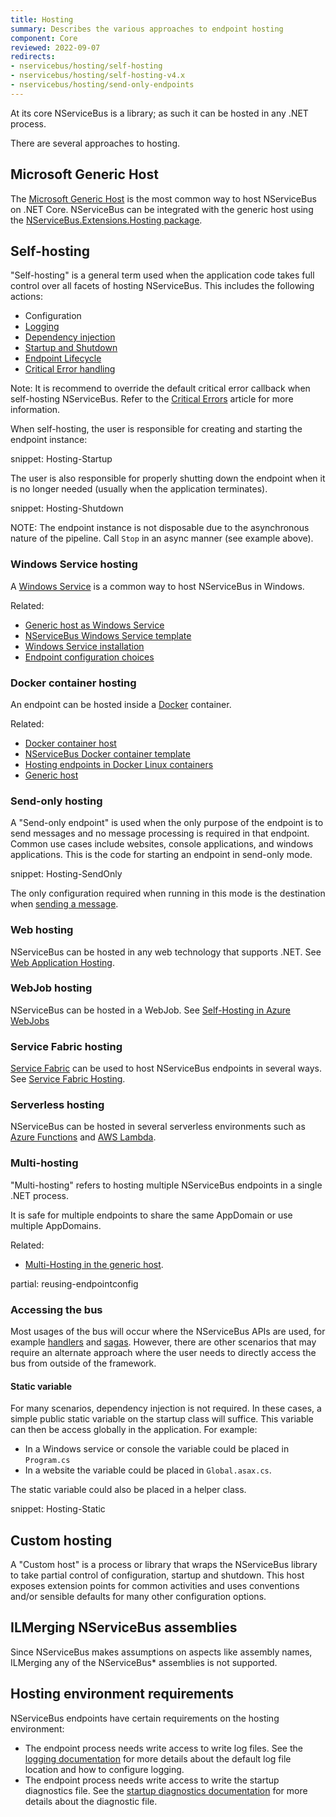```yaml
---
title: Hosting
summary: Describes the various approaches to endpoint hosting
component: Core
reviewed: 2022-09-07
redirects:
- nservicebus/hosting/self-hosting
- nservicebus/hosting/self-hosting-v4.x
- nservicebus/hosting/send-only-endpoints
---
```


At its core NServiceBus is a library; as such it can be hosted in any .NET process.

There are several approaches to hosting.

## Microsoft Generic Host

The [Microsoft Generic Host](https://docs.microsoft.com/en-us/aspnet/core/fundamentals/host/generic-host) is the most common way to host NServiceBus on .NET Core. NServiceBus can be integrated with the generic host using the [NServiceBus.Extensions.Hosting package](/nservicebus/hosting/extensions-hosting.md).


## Self-hosting

"Self-hosting" is a general term used when the application code takes full control over all facets of hosting NServiceBus. This includes the following actions:

 * Configuration
 * [Logging](/nservicebus/logging)
 * [Dependency injection](/nservicebus/dependency-injection/)
 * [Startup and Shutdown](/samples/startup-shutdown-sequence/)
 * [Endpoint Lifecycle](/nservicebus/lifecycle/)
 * [Critical Error handling](critical-errors.md)

Note: It is recommend to override the default critical error callback when self-hosting NServiceBus. Refer to the [Critical Errors](/nservicebus/hosting/critical-errors.md) article for more information.

When self-hosting, the user is responsible for creating and starting the endpoint instance:

snippet: Hosting-Startup

The user is also responsible for properly shutting down the endpoint when it is no longer needed (usually when the application terminates).

snippet: Hosting-Shutdown

NOTE: The endpoint instance is not disposable due to the asynchronous nature of the pipeline. Call `Stop` in an async manner (see example above).


### Windows Service hosting

A [Windows Service](https://docs.microsoft.com/en-us/dotnet/framework/windows-services/introduction-to-windows-service-applications) is a common way to host NServiceBus in Windows.

Related:
 * [Generic host as Windows Service](/samples/hosting/generic-host)
 * [NServiceBus Windows Service template](/nservicebus/dotnet-templates.md#nservicebus-windows-service)
 * [Windows Service installation](windows-service.md)
 * [Endpoint configuration choices](/samples/endpoint-configuration/)



### Docker container hosting

An endpoint can be hosted inside a [Docker](https://www.docker.com/) container.

Related:
 * [Docker container host](/nservicebus/hosting/docker-host/)
 * [NServiceBus Docker container template](/nservicebus/dotnet-templates.md#nservicebus-docker-container)
 * [Hosting endpoints in Docker Linux containers](/samples/hosting/docker/)
 * [Generic host](/samples/hosting/generic-host)

### Send-only hosting

A "Send-only endpoint" is used when the only purpose of the endpoint is to send messages and no message processing is required in that endpoint. Common use cases include websites, console applications, and windows applications. This is the code for starting an endpoint in send-only mode.

snippet: Hosting-SendOnly

The only configuration required when running in this mode is the destination when [sending a message](/nservicebus/messaging/send-a-message.md).


### Web hosting

NServiceBus can be hosted in any web technology that supports .NET. See [Web Application Hosting](web-application.md).

### WebJob hosting

NServiceBus can be hosted in a WebJob. See [Self-Hosting in Azure WebJobs](/samples/azure/webjob-host)

### Service Fabric hosting

[Service Fabric](https://docs.microsoft.com/en-us/azure/service-fabric/) can be used to host NServiceBus endpoints in several ways. See [Service Fabric Hosting](/nservicebus/hosting/service-fabric-hosting).

### Serverless hosting

NServiceBus can be hosted in several serverless environments such as [Azure Functions](/nservicebus/hosting/azure-functions-service-bus/) and [AWS Lambda](/previews/aws-lambda-simple-queue-service.md).

### Multi-hosting

"Multi-hosting" refers to hosting multiple NServiceBus endpoints in a single .NET process.

It is safe for multiple endpoints to share the same AppDomain or use multiple AppDomains.

Related:

 * [Multi-Hosting in the generic host](/samples/hosting/generic-multi-hosting/).

partial: reusing-endpointconfig

### Accessing the bus

Most usages of the bus will occur where the NServiceBus APIs are used, for example [handlers](/nservicebus/handlers/) and [sagas](/nservicebus/sagas/). However, there are other scenarios that may require an alternate approach where the user needs to directly access the bus from outside of the framework.


#### Static variable

For many scenarios, dependency injection is not required. In these cases, a simple public static variable on the startup class will suffice. This variable can then be access globally in the application. For example:

 * In a Windows service or console the variable could be placed in `Program.cs`
 * In a website the variable could be placed in `Global.asax.cs`.

The static variable could also be placed in a helper class.

snippet: Hosting-Static


## Custom hosting

A "Custom host" is a process or library that wraps the NServiceBus library to take partial control of configuration, startup and shutdown. This host exposes extension points for common activities and uses conventions and/or sensible defaults for many other configuration options.


## ILMerging NServiceBus assemblies

Since NServiceBus makes assumptions on aspects like assembly names, ILMerging any of the NServiceBus* assemblies is not supported.


## Hosting environment requirements

NServiceBus endpoints have certain requirements on the hosting environment:

* The endpoint process needs write access to write log files. See the [logging documentation](/nservicebus/logging) for more details about the default log file location and how to configure logging.
* The endpoint process needs write access to write the startup diagnostics file. See the [startup diagnostics documentation](/nservicebus/hosting/startup-diagnostics.md) for more details about the diagnostic file.

